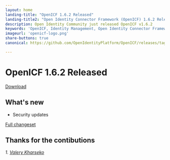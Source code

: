 ```yaml
---
layout: home
landing-title: "OpenICF 1.6.2 Released"
landing-title2: "Open Identity Connector Framework (OpenICF) 1.6.2 Released"
description: Open Identity Community just released OpenICF v1.6.2
keywords: 'OpenICF, Identity Management, Open Identity Connector Framework, Connector Framework'
imageurl: 'openicf-logo.png'
share-buttons: true
canonical: https://github.com/OpenIdentityPlatform/OpenICF/releases/tag/1.6.2

---
```

# OpenICF 1.6.2 Released
[Download](https://github.com/OpenIdentityPlatform/OpenICF/releases/tag/1.6.2)

## What's new
* Security updates

[Full changeset](https://github.com/OpenIdentityPlatform/OpenICF/compare/1.6.1...1.6.2)


## Thanks for the contibutions

<i id="vharseko"><i>1. <a href="https://github.com/vharseko" target="_blank">Valery Kharseko</a></i>
